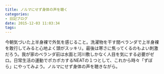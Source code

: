 ```yaml
---
title: ノルマにせず身体の声を聴く
categories:
- 日記ブログ
date: 2015-12-03 11:03:34
tags:
---
```


今朝気づいた上半身裸で外気を感じること。洗濯物を干す間ベランダで上半身裸を敢行してみると心地よく頭がスッキリ。最後は寒さに焦ってくるのもよい刺激だろう。我が家のベランダ前は水面と河川敷しかなく人目を気にする必要がゼロ。日常生活の運動でポカポカするNEATの１つとして、これから時々「ずぼら」にやってみよう。ノルマにせず身体の声を聴きながら。